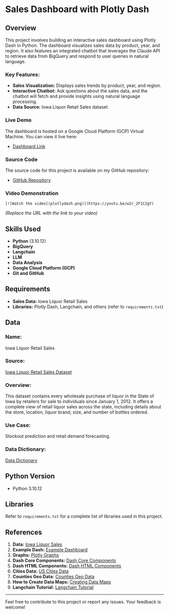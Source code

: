 # Sales Dashboard with Plotly Dash

## Overview

This project involves building an interactive sales dashboard using Plotly Dash in Python. The dashboard visualizes sales data by product, year, and region. It also features an integrated chatbot that leverages the Claude API to retrieve data from BigQuery and respond to user queries in natural language.

### Key Features:
- **Sales Visualization:** Displays sales trends by product, year, and region.
- **Interactive Chatbot:** Ask questions about the sales data, and the chatbot will fetch and provide insights using natural language processing.
- **Data Source:** Iowa Liquor Retail Sales dataset.

### Live Demo
The dashboard is hosted on a Google Cloud Platform (GCP) Virtual Machine. You can view it live here:
- [Dashboard Link](http://104.197.202.155:8080/)

### Source Code
The source code for this project is available on my GitHub repository:
- [GitHub Repository](https://github.com/RicmwasData/plotly-dash-llm)

### Video Demonstration
```
[![Watch the video](plotlydash.png)](https://youtu.be/w2r_2F1C2gY)
```

*(Replace the URL with the link to your video)*

## Skills Used
- **Python** (3.10.12)
- **BigQuery**
- **Langchain**
- **LLM**
- **Data Analysis**
- **Google Cloud Platform (GCP)**
- **Git and GitHub**

## Requirements
- **Sales Data:** Iowa Liquor Retail Sales
- **Libraries:** Plotly Dash, Langchain, and others (refer to `requirements.txt`)

## Data

### Name:
Iowa Liquor Retail Sales

### Source:
[Iowa Liquor Retail Sales Dataset](https://console.cloud.google.com/marketplace/product/iowa-department-of-commerce/iowa-liquor-sales?project=stalwart-elixir-301510)

### Overview:
This dataset contains every wholesale purchase of liquor in the State of Iowa by retailers for sale to individuals since January 1, 2012. It offers a complete view of retail liquor sales across the state, including details about the store, location, liquor brand, size, and number of bottles ordered.

### Use Case:
Stockout prediction and retail demand forecasting.

### Data Dictionary:
[Data Dictionary](https://data.iowa.gov/Sales-Distribution/Iowa-Liquor-Sales/m3tr-qhgy/about_data)

## Python Version
- Python 3.10.12

## Libraries
Refer to `requirements.txt` for a complete list of libraries used in this project.

## References
1. **Data:** [Iowa Liquor Sales](https://console.cloud.google.com/marketplace/product/iowa-department-of-commerce/iowa-liquor-sales?project=stalwart-elixir-301510)
2. **Example Dash:** [Example Dashboard](https://wasmdash.vercel.app/)
3. **Graphs:** [Plotly Graphs](https://plotly.com/python/?_gl=1*bxn979*_gcl_au*MTg1Nzc0NTAwMy4xNzIyMzk3OTk0*_ga*MjY0MTc1MzQyLjE3MjIzOTc5OTU.*_ga_6G7EE0JNSC*MTcyMjU4NTg2My40LjEuMTcyMjU4Nzc2MC42MC4wLjA.)
4. **Dash Core Components:** [Dash Core Components](https://dash.plotly.com/dash-core-components)
5. **Dash HTML Components:** [Dash HTML Components](https://dash.plotly.com/dash-html-components)
6. **Cities Data:** [US Cities Data](https://simplemaps.com/data/us-cities)
7. **Counties Geo Data:** [Counties Geo Data](https://www2.census.gov/geo/tiger/GENZ2018/shp/cb_2018_us_county_500k.zip)
8. **How to Create Data Maps:** [Creating Data Maps](https://dev.to/oscarleo/how-to-create-data-maps-of-the-united-states-with-matplotlib-p9i)
9. **Langchain Tutorial:** [Langchain Tutorial](https://alejandro-ao.com/chat-with-mysql-using-python-and-langchain/)

---

Feel free to contribute to this project or report any issues. Your feedback is welcome!
